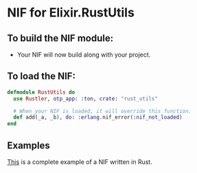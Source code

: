 # NIF for Elixir.RustUtils

## To build the NIF module:

- Your NIF will now build along with your project.

## To load the NIF:

```elixir
defmodule RustUtils do
  use Rustler, otp_app: :ton, crate: "rust_utils"

  # When your NIF is loaded, it will override this function.
  def add(_a, _b), do: :erlang.nif_error(:nif_not_loaded)
end
```

## Examples

[This](https://github.com/rusterlium/NifIo) is a complete example of a NIF written in Rust.
